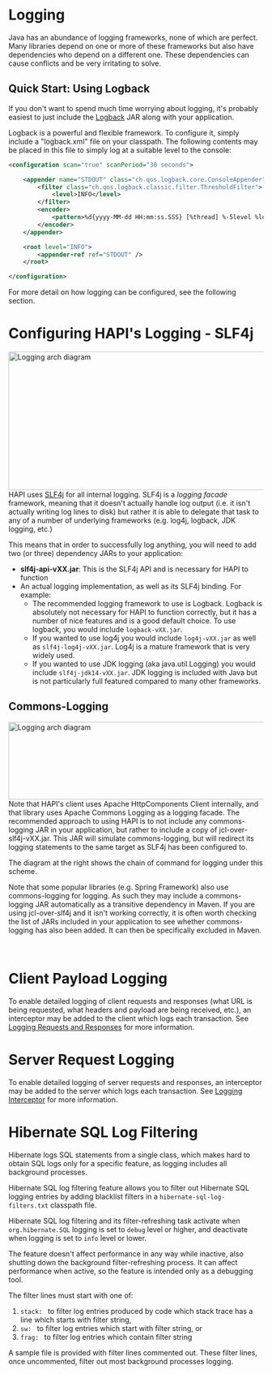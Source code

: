 # Logging

Java has an abundance of logging frameworks, none of which are perfect. Many libraries depend on one or more of these frameworks but also have dependencies who depend on a different one. These dependencies can cause conflicts and be very irritating to solve.

## Quick Start: Using Logback

If you don't want to spend much time worrying about logging, it's probably easiest to just include the [Logback](http://logback.qos.ch/) JAR along with your application.

Logback is a powerful and flexible framework. To configure it, simply include a "logback.xml" file on your classpath. The following contents may be placed in this file to simply log at a suitable level to the console:

```xml
<configuration scan="true" scanPeriod="30 seconds">

	<appender name="STDOUT" class="ch.qos.logback.core.ConsoleAppender">
		<filter class="ch.qos.logback.classic.filter.ThresholdFilter">
			<level>INFO</level>
		</filter>
		<encoder>
			<pattern>%d{yyyy-MM-dd HH:mm:ss.SSS} [%thread] %-5level %logger{36} [%file:%line] %msg%n</pattern>
		</encoder>
	</appender>

	<root level="INFO">
		<appender-ref ref="STDOUT" />
	</root>

</configuration>
```

For more detail on how logging can be configured, see the following section.

# Configuring HAPI's Logging - SLF4j
				
<img src="/hapi-fhir/docs/images/hapi-fhir-logging.svg"  width="723" height="273" alt="Logging arch diagram" align="right"/>
			
HAPI uses [SLF4j](http://www.slf4j.org/) for all internal logging. SLF4j is a *logging facade* framework, meaning that it doesn't actually handle log output (i.e. it isn't actually writing log lines to disk) but rather it is able to delegate that task to any of a number of underlying frameworks (e.g. log4j, logback, JDK logging, etc.)

This means that in order to successfully log anything, you will need to 
add two (or three) dependency JARs to your application:

* **slf4j-api-vXX.jar**: This is the SLF4j API and is necessary for HAPI to function
* An actual logging implementation, as well as its SLF4j binding. For example:
   * The recommended logging framework to use is Logback. Logback is absolutely not necessary for HAPI to function correctly, but it has a number of nice features and is a good default choice. To use logback, you would include `logback-vXX.jar`.
   * If you wanted to use log4j you would include `log4j-vXX.jar` as well as `slf4j-log4j-vXX.jar`. Log4j is a mature framework that is very widely used.
   * If you wanted to use JDK logging (aka java.util.Logging) you would include `slf4j-jdk14-vXX.jar`. JDK logging is included with Java but is not particularly full featured compared to many other frameworks.
    
## Commons-Logging

<img src="/hapi-fhir/docs/images/hapi-fhir-logging-complete.svg" width="614" height="153" alt="Logging arch diagram" align="right"/>

Note that HAPI's client uses Apache HttpComponents Client internally, and that library uses Apache Commons Logging as a logging facade. The recommended approach to using HAPI is to not include any commons-logging JAR in your application, but rather to include a copy of jcl-over-slf4j-vXX.jar. This JAR will simulate commons-logging, but will redirect its logging statements to the same target as SLF4j has been configured to.   

The diagram at the right shows the chain of command for logging under this scheme.

Note that some popular libraries (e.g. Spring Framework) also use commons-logging for logging. As such they may include a commons-logging JAR automatically as a transitive dependency in Maven. If you are using jcl-over-slf4j and it isn't working correctly, it is often worth checking the list of JARs included in your application to see whether commons-logging has also been added. It can then be specifically excluded in Maven.
 
<br clear="all"/>

# Client Payload Logging

To enable detailed logging of client requests and responses (what URL is being requested, what headers and payload are being received, etc.), an interceptor may be added to the client which logs each transaction. See [Logging Requests and Responses](/docs/interceptors/built_in_client_interceptors.html#logging_interceptor) for more information.

# Server Request Logging

To enable detailed logging of server requests and responses, an interceptor may be added to the server which logs each transaction. See [Logging Interceptor](/docs/interceptors/built_in_server_interceptors.html#logging_interceptor) for more information.

# Hibernate SQL Log Filtering

Hibernate logs SQL statements from a single class, which makes hard to obtain SQL logs only for a specific feature, as logging includes all background processes.

Hibernate SQL log filtering feature allows you to filter out Hibernate SQL logging entries by adding blacklist filters in a  `hibernate-sql-log-filters.txt` classpath file.

Hibernate SQL log filtering and its filter-refreshing task activate when `org.hibernate.SQL` logging is set to `debug` level or higher, and deactivate when logging is set to `info` level or lower. 

The feature doesn't affect performance in any way while inactive, also shutting down the background filter-refreshing process. It can affect performance when active, so the feature is intended only as a debugging tool.  

The filter lines must start with one of: 
1. `stack: ` to filter log entries produced by code which stack trace has a line which starts with filter string, 
2. `sw: ` to filter log entries which start with filter string, or
3. `frag: ` to filter log entries which contain filter string 

A sample file is provided with filter lines commented out. These filter lines, once uncommented, filter out most background processes logging. 


